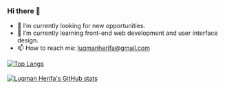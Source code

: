 ### Hi there 👋

- 🔭 I’m currently looking for new opportunities.
- 🌱 I’m currently learning front-end web development and user interface design.
- 📫 How to reach me: luqmanherifa@gmail.com


[![Top Langs](https://github-readme-stats.vercel.app/api/top-langs/?username=luqmanherifa&layout=compact)](https://github.com/luqmanherifa)
<br />
<br />
[![Luqman Herifa's GitHub stats](https://github-readme-stats.vercel.app/api?username=luqmanherifa)](https://github.com/luqmanherifa)

